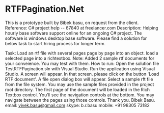 # RTFPagination.Net
This is a prototype built by Bibek basu, on request from the client. 
Reference: C# project help -- 67840 at freelancer.com
Description: Helping hourly base software support online for an ongoing C# project. The software is windows desktop base software. Please find a solution for below task to start hiring process for longer term.

Task: Load an rtf file with several pages page by page into an object. load a selected page into a richtextbox.
Note: Added 2 sample rtf documents for your conveience. You may test with them.
How to run: Open the solution file TestRTFPagination.sln with Visual Studio. Run the application using Visual Studio. A screen will appear. In that screen. please click on the button 'Load RTF document'. A file open dialog box will appear. Select a sample rft file from the file system. You may use the sample files provided in the project root directory. The first page of the document will be loaded in the Rich Textbox control. You'll see the navigation controls at the bottom. You may navigate between the pages using those controls. Thank you. Bibek Basu. email: vivek.basu@gmail.com skype: b.r.basu mobile: +91 98305 73182
